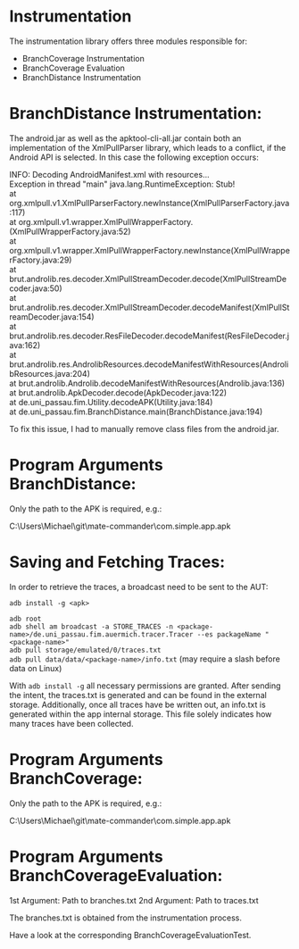 
# Instrumentation

The instrumentation library offers three modules responsible for:

* BranchCoverage Instrumentation
* BranchCoverage Evaluation
* BranchDistance Instrumentation

# BranchDistance Instrumentation:

The android.jar as well as the apktool-cli-all.jar contain both an implementation of the XmlPullParser library, which
leads to a conflict, if the Android API is selected. In this case the following exception occurs:

INFO: Decoding AndroidManifest.xml with resources... <br>
Exception in thread "main" java.lang.RuntimeException: Stub! <br>
	at org.xmlpull.v1.XmlPullParserFactory.newInstance(XmlPullParserFactory.java:117) <br>
	at org.xmlpull.v1.wrapper.XmlPullWrapperFactory.<init>(XmlPullWrapperFactory.java:52) <br>
	at org.xmlpull.v1.wrapper.XmlPullWrapperFactory.newInstance(XmlPullWrapperFactory.java:29) <br>
	at brut.androlib.res.decoder.XmlPullStreamDecoder.decode(XmlPullStreamDecoder.java:50) <br>
	at brut.androlib.res.decoder.XmlPullStreamDecoder.decodeManifest(XmlPullStreamDecoder.java:154) <br>
	at brut.androlib.res.decoder.ResFileDecoder.decodeManifest(ResFileDecoder.java:162) <br>
	at brut.androlib.res.AndrolibResources.decodeManifestWithResources(AndrolibResources.java:204) <br>
	at brut.androlib.Androlib.decodeManifestWithResources(Androlib.java:136) <br>
	at brut.androlib.ApkDecoder.decode(ApkDecoder.java:122) <br>
	at de.uni_passau.fim.Utility.decodeAPK(Utility.java:184) <br>
	at de.uni_passau.fim.BranchDistance.main(BranchDistance.java:194) <br>
	
To fix this issue, I had to manually remove class files from the android.jar.

# Program Arguments BranchDistance:

Only the path to the APK is required, e.g.:

C:\Users\Michael\git\mate-commander\com.simple.app.apk

# Saving and Fetching Traces:

In order to retrieve the traces, a broadcast need to be sent to the AUT:

`adb install -g <apk>` <br />

`adb root` <br />
`adb shell am broadcast -a STORE_TRACES -n <package-name>/de.uni_passau.fim.auermich.tracer.Tracer --es packageName "<package-name>"` <br />
`adb pull storage/emulated/0/traces.txt` <br />
`adb pull data/data/<package-name>/info.txt` (may require a slash before data on Linux)

With `adb install -g` all necessary permissions are granted. After sending the intent, the traces.txt
is generated and can be found in the external storage. Additionally, once all traces have be written out,
an info.txt is generated within the app internal storage. This file solely indicates how many
traces have been collected.

# Program Arguments BranchCoverage:

Only the path to the APK is required, e.g.:

C:\Users\Michael\git\mate-commander\com.simple.app.apk

# Program Arguments BranchCoverageEvaluation:

1st Argument: Path to branches.txt
2nd Argument: Path to traces.txt

The branches.txt is obtained from the instrumentation process.

Have a look at the corresponding BranchCoverageEvaluationTest.